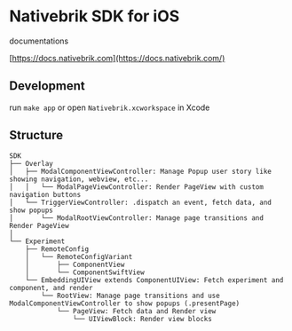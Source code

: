 # Nativebrik SDK for iOS

documentations

[https://docs.nativebrik.com](https://docs.nativebrik.com/)

## Development

run `make app` or open `Nativebrik.xcworkspace` in Xcode

## Structure

```
SDK
├── Overlay
│   ├── ModalComponentViewController: Manage Popup user story like showing navigation, webview, etc...
│   │   └── ModalPageViewController: Render PageView with custom navigation buttons
│   └── TriggerViewController: .dispatch an event, fetch data, and show popups
│       └── ModalRootViewController: Manage page transitions and Render PageView
│
└── Experiment
    ├── RemoteConfig
    │   └── RemoteConfigVariant
    │       ├── ComponentView
    │       └── ComponentSwiftView
    └── EmbeddingUIView extends ComponentUIView: Fetch experiment and component, and render
        └── RootView: Manage page transitions and use ModalComponentViewController to show popups (.presentPage)
            └── PageView: Fetch data and Render view
                └── UIViewBlock: Render view blocks
```

